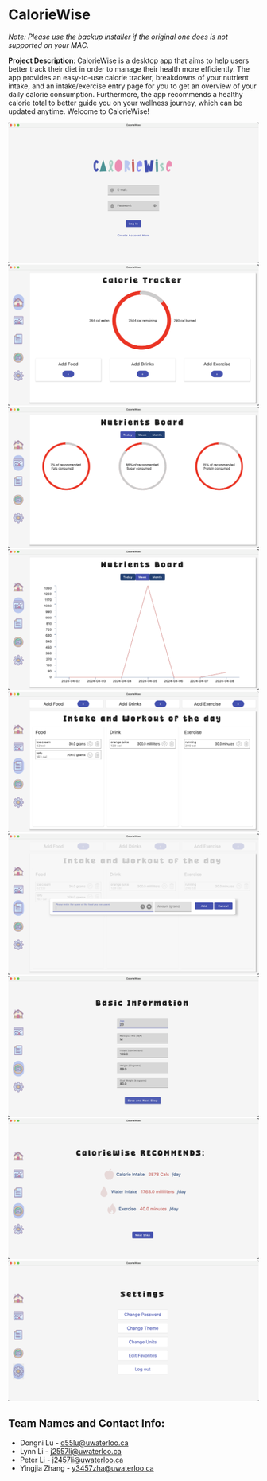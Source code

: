 # CalorieWise

_Note: Please use the backup installer if the original one does is not supported on your MAC._

**Project Description**: CalorieWise is a desktop app that aims to help users better track their diet in order to manage their health more efficiently. The app provides an easy-to-use calorie tracker, breakdowns of your nutrient intake, and an intake/exercise entry page for you to get an overview of your daily calorie consumption. Furthermore, the app recommends a healthy calorie total to better guide you on your wellness journey, which can be updated anytime. Welcome to CalorieWise!

![Screenshot1](CalorieWise/screenshots/image.png)
![Screenshot2](CalorieWise/screenshots/image%20(1).png)
![Screenshot3](CalorieWise/screenshots/image%20(2).png)
![Screenshot4](CalorieWise/screenshots/image%20(3).png)
![Screenshot5](CalorieWise/screenshots/image%20(4).png)
![Screenshot6](CalorieWise/screenshots/image%20(5).png)
![Screenshot7](CalorieWise/screenshots/image%20(6).png)
![Screenshot8](CalorieWise/screenshots/image%20(7).png)
![Screenshot9](CalorieWise/screenshots/image%20(8).png)

## Team Names and Contact Info:
- Dongni Lu - d55lu@uwaterloo.ca
- Lynn Li - j2557li@uwaterloo.ca
- Peter Li - j2457li@uwaterloo.ca
- Yingjia Zhang - y3457zha@uwaterloo.ca 


